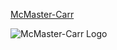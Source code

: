 [McMaster-Carr](http://www.mcmaster.com/)

![McMaster-Carr Logo](http://images1.mcmaster.com/mvA/gfx/HomePageImages.png?ver=1386150262)